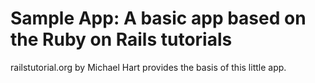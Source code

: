 # Sample App: A basic app based on the Ruby on Rails tutorials

railstutorial.org by Michael Hart provides the basis of this little app.

